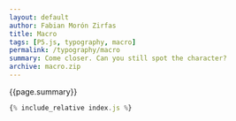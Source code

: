 ```yaml
---  
layout: default
author: Fabian Morón Zirfas
title: Macro
tags: [P5.js, typography, macro]
permalink: /typography/macro
summary: Come closer. Can you still spot the character?
archive: macro.zip
---  
```


{{page.summary}}

<!-- more -->

<div id="sketch"></div>

```js
{% include_relative index.js %}
```

<script type="text/javascript" src="{{site.baseurl}}/assets/js/p5.min.js"></script>
<script type="text/javascript" src="{{site.baseurl}}/{{ page.path | replace:'.md','.js' }}"></script>